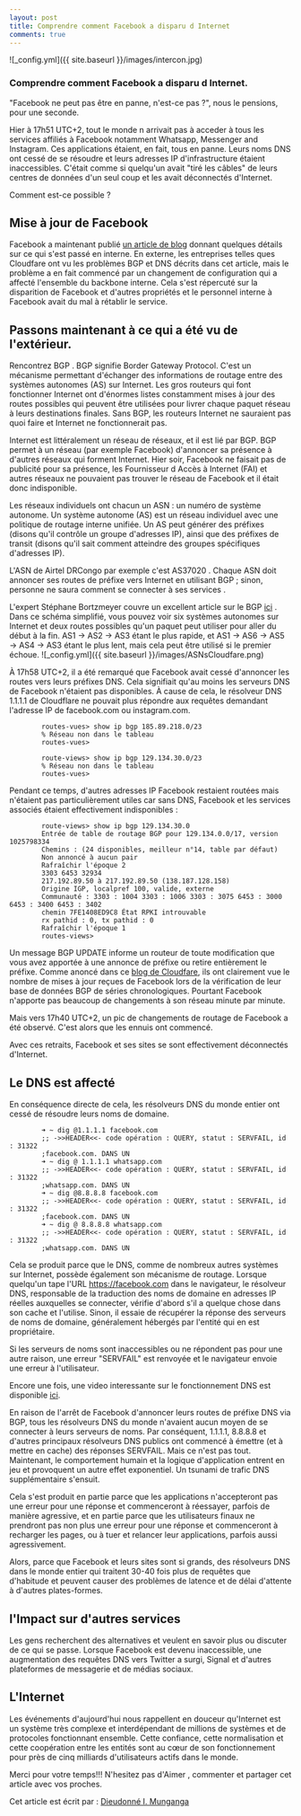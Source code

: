 ```yaml
---
layout: post
title: Comprendre comment Facebook a disparu d Internet
comments: true
---
```

![_config.yml]({{ site.baseurl }}/images/intercon.jpg)
### Comprendre comment Facebook a disparu d Internet.
"Facebook ne peut pas être en panne, n'est-ce pas ?", nous le pensions, pour une seconde.

Hier à 17h51 UTC+2, tout le monde n arrivait pas à acceder à tous les services affiliés à Facebook notamment Whatsapp, Messenger and Instagram. Ces applications étaient, en fait, tous en panne. 
Leurs noms DNS ont cessé de se résoudre et leurs adresses IP d'infrastructure étaient inaccessibles. C'était comme si quelqu'un avait "tiré les câbles" de leurs centres de données d'un seul coup et les avait déconnectés d'Internet.

Comment est-ce possible ?

## Mise à jour de Facebook
Facebook a maintenant publié [un article de blog](https://engineering.fb.com/2021/10/04/networking-traffic/outage/) donnant quelques détails sur ce qui s'est passé en interne. 
En externe, les entreprises telles ques Cloudfare ont vu les problèmes BGP et DNS décrits dans cet article, mais le problème a en fait commencé par un changement de configuration qui a affecté l'ensemble du backbone interne.
Cela s'est répercuté sur la disparition de Facebook et d'autres propriétés et le personnel interne à Facebook avait du mal à rétablir le service.

## Passons maintenant à ce qui a été vu de l'extérieur.

Rencontrez BGP . BGP signifie Border Gateway Protocol. C'est un mécanisme permettant d'échanger des informations de routage entre des systèmes autonomes (AS) sur Internet. Les gros routeurs qui font fonctionner Internet ont d'énormes listes constamment mises à jour des routes possibles qui peuvent être utilisées pour livrer chaque paquet réseau à leurs destinations finales.
 Sans BGP, les routeurs Internet ne sauraient pas quoi faire et Internet ne fonctionnerait pas.

Internet est littéralement un réseau de réseaux, et il est lié par BGP. BGP permet à un réseau (par exemple Facebook) d'annoncer sa présence à d'autres réseaux qui forment Internet. 
Hier soir, Facebook ne faisait pas de publicité pour sa présence, les Fournisseur d Accès à Internet (FAI) et autres réseaux ne pouvaient pas trouver le réseau de Facebook 
et il était donc indisponible.

Les réseaux individuels ont chacun un ASN : un numéro de système autonome. Un système autonome (AS) est un réseau individuel 
avec une politique de routage interne unifiée. Un AS peut générer des préfixes (disons qu'il contrôle un groupe d'adresses IP), 
ainsi que des préfixes de transit (disons qu'il sait comment atteindre des groupes spécifiques d'adresses IP).

L'ASN de Airtel DRCongo par exemple c'est AS37020 . Chaque ASN doit annoncer ses routes de préfixe vers Internet en utilisant BGP ; 
sinon, personne ne saura comment se connecter à ses services .

L'expert Stéphane Bortzmeyer couvre un excellent article sur le BGP [ici](https://www.bortzmeyer.org/7454.html) .
Dans ce schéma simplifié, vous pouvez voir six systèmes autonomes sur Internet et deux routes possibles qu'un paquet peut utiliser pour aller du début à la fin. AS1 → AS2 → AS3 étant le plus rapide, et AS1 → AS6 → AS5 → AS4 → AS3 étant le plus lent, mais cela peut être utilisé si le premier échoue.
![_config.yml]({{ site.baseurl }}/images/ASNsCloudfare.png)


À 17h58 UTC+2, il a été remarqué que Facebook avait cessé d'annoncer les routes vers leurs préfixes DNS. Cela signifiait qu'au moins les serveurs DNS de Facebook n'étaient pas disponibles. 
À cause de cela, le résolveur DNS 1.1.1.1 de Cloudflare ne pouvait plus répondre aux requêtes demandant l'adresse IP de facebook.com ou instagram.com.


            routes-vues> show ip bgp 185.89.218.0/23
            % Réseau non dans le tableau
            routes-vues>

            route-views> show ip bgp 129.134.30.0/23
            % Réseau non dans le tableau
            routes-vues>


Pendant ce temps, d'autres adresses IP Facebook restaient routées mais n'étaient pas particulièrement utiles car sans DNS, Facebook et les services associés étaient effectivement indisponibles :


            route-views> show ip bgp 129.134.30.0
            Entrée de table de routage BGP pour 129.134.0.0/17, version 1025798334
            Chemins : (24 disponibles, meilleur n°14, table par défaut)
            Non annoncé à aucun pair
            Rafraîchir l'époque 2
            3303 6453 32934
            217.192.89.50 à 217.192.89.50 (138.187.128.158)
            Origine IGP, localpref 100, valide, externe
            Communauté : 3303 : 1004 3303 : 1006 3303 : 3075 6453 : 3000 6453 : 3400 6453 : 3402
            chemin 7FE1408ED9C8 État RPKI introuvable
            rx pathid : 0, tx pathid : 0
            Rafraîchir l'époque 1
            routes-views> 

Un message BGP UPDATE informe un routeur de toute modification que vous avez apportée à une annonce de préfixe ou retire entièrement le préfixe. Comme anoncé dans ce [blog de Cloudfare](https://blog.cloudflare.com/october-2021-facebook-outage/), ils ont clairement vue le nombre de mises à jour reçues de Facebook lors de la vérification de leur base de données BGP de séries chronologiques.
 Pourtant Facebook n'apporte pas beaucoup de changements à son réseau minute par minute.

Mais vers 17h40 UTC+2, un pic de changements de routage de Facebook a été observé. C'est alors que les ennuis ont commencé.

Avec ces retraits, Facebook et ses sites se sont effectivement déconnectés d'Internet.

## Le DNS est affecté
En conséquence directe de cela, les résolveurs DNS du monde entier ont cessé de résoudre leurs noms de domaine.

            ➜ ~ dig @1.1.1.1 facebook.com
            ;; ->>HEADER<<- code opération : QUERY, statut : SERVFAIL, id : 31322
            ;facebook.com. DANS UN
            ➜ ~ dig @ 1.1.1.1 whatsapp.com
            ;; ->>HEADER<<- code opération : QUERY, statut : SERVFAIL, id : 31322
            ;whatsapp.com. DANS UN
            ➜ ~ dig @8.8.8.8 facebook.com
            ;; ->>HEADER<<- code opération : QUERY, statut : SERVFAIL, id : 31322
            ;facebook.com. DANS UN
            ➜ ~ dig @ 8.8.8.8 whatsapp.com
            ;; ->>HEADER<<- code opération : QUERY, statut : SERVFAIL, id : 31322
            ;whatsapp.com. DANS UN


Cela se produit parce que le DNS, comme de nombreux autres systèmes sur Internet, possède également son mécanisme de routage.
 Lorsque quelqu'un tape l'URL https://facebook.com dans le navigateur, le résolveur DNS, responsable de la traduction des noms de domaine en adresses IP réelles auxquelles se connecter, 
 vérifie d'abord s'il a quelque chose dans son cache et l'utilise. 
 Sinon, il essaie de récupérer la réponse des serveurs de noms de domaine, généralement hébergés par l'entité qui en est propriétaire.

Si les serveurs de noms sont inaccessibles ou ne répondent pas pour une autre raison, une erreur "SERVFAIL" est renvoyée et le navigateur envoie une erreur à l'utilisateur.

Encore une fois, une video interessante sur le fonctionnement DNS est disponible [ici](https://youtu.be/QHVK666TFUI).

En raison de l'arrêt de Facebook d'annoncer leurs routes de préfixe DNS via BGP, tous les résolveurs DNS du monde n'avaient aucun moyen de se connecter à leurs serveurs de noms. 
Par conséquent, 1.1.1.1, 8.8.8.8 et d'autres principaux résolveurs DNS publics ont commencé à émettre (et à mettre en cache) des réponses SERVFAIL.
Mais ce n'est pas tout. Maintenant, le comportement humain et la logique d'application entrent en jeu et provoquent un autre effet exponentiel. Un tsunami de trafic DNS supplémentaire s'ensuit.

Cela s'est produit en partie parce que les applications n'accepteront pas une erreur pour une réponse et commenceront à réessayer, parfois de manière agressive, et en partie parce que les utilisateurs finaux ne prendront pas non plus une erreur pour une réponse et commenceront à recharger les pages, ou à tuer et relancer leur applications, parfois aussi agressivement.

Alors, parce que Facebook et leurs sites sont si grands, des résolveurs DNS dans le monde entier qui traitent 30-40 fois plus de requêtes que d'habitude et peuvent causer des problèmes de latence et de délai d'attente à d'autres plates-formes.

## l'Impact sur d'autres services
Les gens recherchent des alternatives et veulent en savoir plus ou discuter de ce qui se passe.
 Lorsque Facebook est devenu inaccessible, une augmentation des requêtes DNS vers Twitter a surgi, Signal et d'autres plateformes de messagerie et de médias sociaux.

## L'Internet
Les événements d'aujourd'hui nous rappellent en douceur qu'Internet est un système très complexe et interdépendant de millions de systèmes et de protocoles fonctionnant ensemble. 
Cette confiance, cette normalisation et cette coopération entre les entités sont au cœur de son fonctionnement pour près de cinq milliards d'utilisateurs actifs dans le monde.































Merci pour votre temps!!!
N'hesitez pas d'Aimer , commenter et partager cet article avec vos proches.

Cet article est écrit par : [Dieudonné I. Munganga](https://monsieurpapa.github.io/about/)